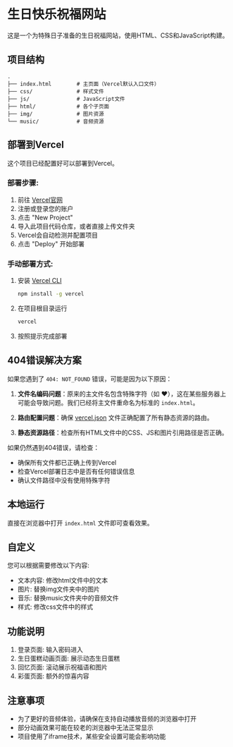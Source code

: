 # 生日快乐祝福网站

这是一个为特殊日子准备的生日祝福网站，使用HTML、CSS和JavaScript构建。

## 项目结构

```
.
├── index.html        # 主页面（Vercel默认入口文件）
├── css/              # 样式文件
├── js/               # JavaScript文件
├── html/             # 各个子页面
├── img/              # 图片资源
└── music/            # 音频资源
```

## 部署到Vercel

这个项目已经配置好可以部署到Vercel。

### 部署步骤:

1. 前往 [Vercel官网](https://vercel.com/)
2. 注册或登录您的账户
3. 点击 "New Project"
4. 导入此项目代码仓库，或者直接上传文件夹
5. Vercel会自动检测并配置项目
6. 点击 "Deploy" 开始部署

### 手动部署方式:

1. 安装 [Vercel CLI](https://vercel.com/cli)
   ```bash
   npm install -g vercel
   ```

2. 在项目根目录运行
   ```bash
   vercel
   ```

3. 按照提示完成部署

## 404错误解决方案

如果您遇到了 `404: NOT_FOUND` 错误，可能是因为以下原因：

1. **文件名编码问题**：原来的主文件名包含特殊字符（如 ❤），这在某些服务器上可能会导致问题。我们已经将主文件重命名为标准的 `index.html`。

2. **路由配置问题**：确保 [vercel.json](file:///D:/新建文件夹%20(2)/生日快乐祝福/vercel.json) 文件正确配置了所有静态资源的路由。

3. **静态资源路径**：检查所有HTML文件中的CSS、JS和图片引用路径是否正确。

如果仍然遇到404错误，请检查：
- 确保所有文件都已正确上传到Vercel
- 检查Vercel部署日志中是否有任何错误信息
- 确认文件路径中没有使用特殊字符

## 本地运行

直接在浏览器中打开 `index.html` 文件即可查看效果。

## 自定义

您可以根据需要修改以下内容:

- 文本内容: 修改html文件中的文本
- 图片: 替换img文件夹中的图片
- 音乐: 替换music文件夹中的音频文件
- 样式: 修改css文件中的样式

## 功能说明

1. 登录页面: 输入密码进入
2. 生日蛋糕动画页面: 展示动态生日蛋糕
3. 回忆页面: 滚动展示祝福语和图片
4. 彩蛋页面: 额外的惊喜内容

## 注意事项

- 为了更好的音频体验，请确保在支持自动播放音频的浏览器中打开
- 部分动画效果可能在较老的浏览器中无法正常显示
- 项目使用了iframe技术，某些安全设置可能会影响功能